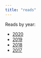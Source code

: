```yaml
---
title: "reads"
---
```


Reads by year:

- [2020](/reads/2020)
- [2019](/reads/2019)
- [2018](/reads/2018)
- [2017](/reads/2017)
